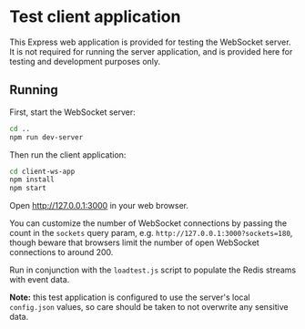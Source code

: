 <!--
Licensed to the Apache Software Foundation (ASF) under one
or more contributor license agreements.  See the NOTICE file
distributed with this work for additional information
regarding copyright ownership.  The ASF licenses this file
to you under the Apache License, Version 2.0 (the
"License"); you may not use this file except in compliance
with the License.  You may obtain a copy of the License at

  http://www.apache.org/licenses/LICENSE-2.0

Unless required by applicable law or agreed to in writing,
software distributed under the License is distributed on an
"AS IS" BASIS, WITHOUT WARRANTIES OR CONDITIONS OF ANY
KIND, either express or implied.  See the License for the
specific language governing permissions and limitations
under the License.
-->
# Test client application

This Express web application is provided for testing the WebSocket server. It is not required for running the server application, and is provided here for testing and development purposes only.

## Running

First, start the WebSocket server:

```bash
cd ..
npm run dev-server
```

Then run the client application:

```bash
cd client-ws-app
npm install
npm start
```

Open http://127.0.0.1:3000 in your web browser.

You can customize the number of WebSocket connections by passing the count in the `sockets` query param, e.g. `http://127.0.0.1:3000?sockets=180`, though beware that browsers limit the number of open WebSocket connections to around 200.

Run in conjunction with the `loadtest.js` script to populate the Redis streams with event data.

**Note:** this test application is configured to use the server's local `config.json` values, so care should be taken to not overwrite any sensitive data.
